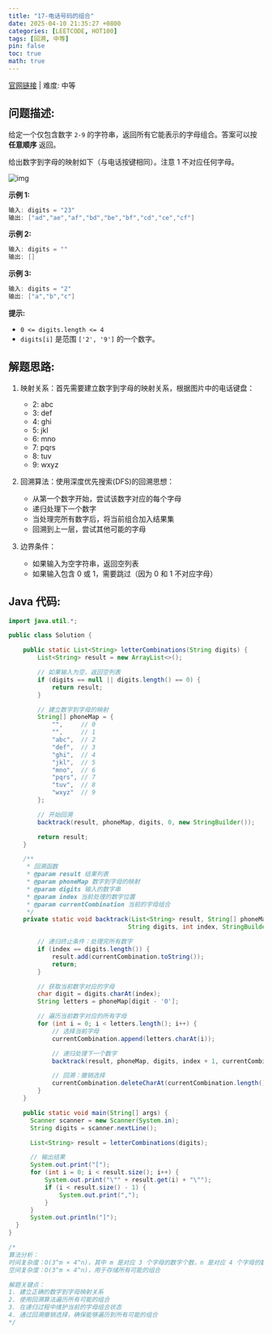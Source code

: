 ```yaml
---
title: "17-电话号码的组合"
date: 2025-04-10 21:35:27 +0800
categories: [LEETCODE, HOT100]
tags: [回溯, 中等]
pin: false
toc: true
math: true
---
```


[官网链接](https://leetcode.cn/problems/letter-combinations-of-a-phone-number/) \| 难度: 中等

## 问题描述:

给定一个仅包含数字 `2-9` 的字符串，返回所有它能表示的字母组合。答案可以按 **任意顺序** 返回。

给出数字到字母的映射如下（与电话按键相同）。注意 1 不对应任何字母。

![img](../assets/img/posts/leetcode/p17_0.png)

**示例 1:**

```java
输入: digits = "23"
输出: ["ad","ae","af","bd","be","bf","cd","ce","cf"]
```

**示例 2:**

```java
输入: digits = ""
输出: []
```

**示例 3:**

```java
输入: digits = "2"
输出: ["a","b","c"]
```

**提示:**

- `0 <= digits.length <= 4`
- `digits[i]` 是范围 `['2', '9']` 的一个数字。

## 解题思路:

1. 映射关系：首先需要建立数字到字母的映射关系，根据图片中的电话键盘：

   - 2: abc
   - 3: def
   - 4: ghi
   - 5: jkl
   - 6: mno
   - 7: pqrs
   - 8: tuv
   - 9: wxyz

2. 回溯算法：使用深度优先搜索(DFS)的回溯思想：

   - 从第一个数字开始，尝试该数字对应的每个字母
   - 递归处理下一个数字
   - 当处理完所有数字后，将当前组合加入结果集
   - 回溯到上一层，尝试其他可能的字母

3. 边界条件：

   - 如果输入为空字符串，返回空列表
   - 如果输入包含 0 或 1，需要跳过（因为 0 和 1 不对应字母）

## Java 代码:

```java
import java.util.*;

public class Solution {

    public static List<String> letterCombinations(String digits) {
        List<String> result = new ArrayList<>();

        // 如果输入为空，返回空列表
        if (digits == null || digits.length() == 0) {
            return result;
        }

        // 建立数字到字母的映射
        String[] phoneMap = {
            "",     // 0
            "",     // 1
            "abc",  // 2
            "def",  // 3
            "ghi",  // 4
            "jkl",  // 5
            "mno",  // 6
            "pqrs", // 7
            "tuv",  // 8
            "wxyz"  // 9
        };

        // 开始回溯
        backtrack(result, phoneMap, digits, 0, new StringBuilder());

        return result;
    }

    /**
     * 回溯函数
     * @param result 结果列表
     * @param phoneMap 数字到字母的映射
     * @param digits 输入的数字串
     * @param index 当前处理的数字位置
     * @param currentCombination 当前的字母组合
     */
    private static void backtrack(List<String> result, String[] phoneMap,
                                 String digits, int index, StringBuilder currentCombination) {

        // 递归终止条件：处理完所有数字
        if (index == digits.length()) {
            result.add(currentCombination.toString());
            return;
        }

        // 获取当前数字对应的字母
        char digit = digits.charAt(index);
        String letters = phoneMap[digit - '0'];

        // 遍历当前数字对应的所有字母
        for (int i = 0; i < letters.length(); i++) {
            // 选择当前字母
            currentCombination.append(letters.charAt(i));

            // 递归处理下一个数字
            backtrack(result, phoneMap, digits, index + 1, currentCombination);

            // 回溯：撤销选择
            currentCombination.deleteCharAt(currentCombination.length() - 1);
        }
    }

    public static void main(String[] args) {
      Scanner scanner = new Scanner(System.in);
      String digits = scanner.nextLine();

      List<String> result = letterCombinations(digits);

      // 输出结果
      System.out.print("[");
      for (int i = 0; i < result.size(); i++) {
          System.out.print("\"" + result.get(i) + "\"");
          if (i < result.size() - 1) {
              System.out.print(",");
          }
      }
      System.out.println("]");
  }
}

/*
算法分析：
时间复杂度：O(3^m × 4^n)，其中 m 是对应 3 个字母的数字个数，n 是对应 4 个字母的数字个数
空间复杂度：O(3^m × 4^n)，用于存储所有可能的组合

解题关键点：
1. 建立正确的数字到字母映射关系
2. 使用回溯算法遍历所有可能的组合
3. 在递归过程中维护当前的字母组合状态
4. 通过回溯撤销选择，确保能够遍历到所有可能的组合
*/
```
